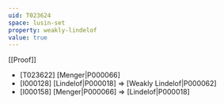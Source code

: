 ```yaml
---
uid: T023624
space: lusin-set
property: weakly-lindelof
value: true
---
```

[[Proof]]

* [T023622] [Menger|P000066]
* [I000128] [Lindelof|P000018] => [Weakly Lindelof|P000062]
* [I000158] [Menger|P000066] => [Lindelof|P000018]

